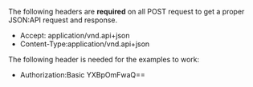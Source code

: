 The following headers are **required** on all POST request to get a proper JSON:API request and response.

* Accept: application/vnd.api+json
* Content-Type:application/vnd.api+json

The following header is needed for the examples to work:

* Authorization:Basic YXBpOmFwaQ==